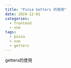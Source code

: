 ```yaml
---
title: "Pinia Getters 的使用"
date: 2024-12-01
categories:
  - frontend
  - vue
tags:
  - pinia
  - vue
  - getters
---
```


getters的使用
